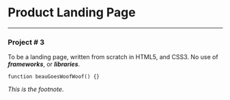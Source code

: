 # Product Landing Page
---

### Project # 3

To be a landing page, written from scratch in HTML5, and CSS3. No use of ***frameworks***, or ***libraries***.

`function beauGoesWoofWoof() {}`

*This is the footnote*.

